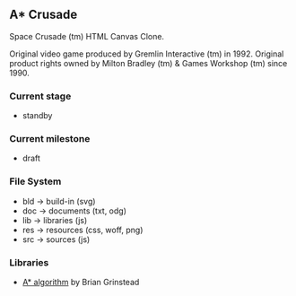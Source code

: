## A* Crusade

Space Crusade (tm) HTML Canvas Clone.

  Original video game produced by Gremlin Interactive (tm) in 1992.
  Original product rights owned by Milton Bradley (tm) & Games Workshop (tm) since 1990.

### Current stage

  * standby

### Current milestone

  * draft

### File System

  * bld -> build-in (svg)
  * doc -> documents (txt, odg)
  * lib -> libraries (js)
  * res -> resources (css, woff, png)
  * src -> sources (js)

### Libraries

  * [A* algorithm](https://github.com/bgrins/javascript-astar) by Brian Grinstead

